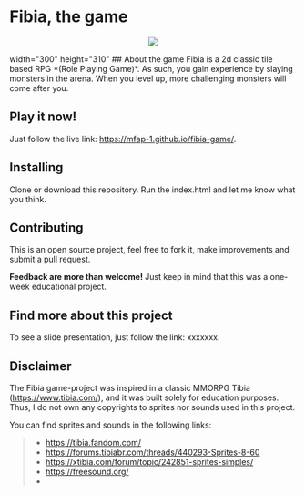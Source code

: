 # Fibia, the game
<p align="center"> <img src="https://media.giphy.com/media/h4zBU0vPdDEGL2wG2C/giphy.gif?cid=790b7611db75690129976b7e341ec794b3dc69a6c836a6eb&rid=giphy.gif&ct=g"/> </p>
width="300" height="310"
## About the game
Fibia is a 2d classic tile based RPG *(Role Playing Game)*. As such, you gain experience by slaying monsters in the arena. When you level up, more challenging monsters will come after you.

## Play it now!
Just follow the live link: https://mfap-1.github.io/fibia-game/.

## Installing
Clone or download this repository. Run the index.html and let me know what you think.

## Contributing
This is an open source project, feel free to fork it, make improvements and submit a pull request.

**Feedback are more than welcome!** Just keep in mind that this was a one-week educational project.

## Find more about this project
To see a slide presentation, just follow the link: xxxxxxx.

## Disclaimer
The Fibia game-project was inspired in a classic MMORPG Tibia (https://www.tibia.com/), and it was built solely for education purposes. Thus, I do not own any copyrights to  sprites nor sounds used in this project.

You can find sprites and sounds in the following links:
>* https://tibia.fandom.com/
>* https://forums.tibiabr.com/threads/440293-Sprites-8-60
>* https://xtibia.com/forum/topic/242851-sprites-simples/
>* https://freesound.org/ 
>*
